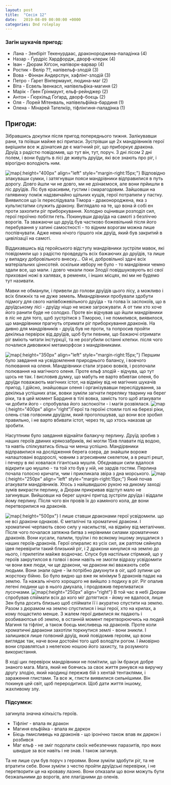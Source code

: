 ```yaml
---
layout: post
title:  "Сесія 12"
date:   2019-08-09 00:00:00 +0000
categories: Dnd roleplay
---
```

### Загін шукачів пригод:
* Лана - Зенбіріт Текенурдаас, драконороджена-паладінка (4)
* Назар - Ґурдріс Хардфордж, дворф-клерик (4)
* Іван - Дюрам Хіґсон, напіворк-варвар (4)
* Ростик - Велір ??, напівельф-злодій (3)
* Вова - Фіннан Андерспун, хафлінг-злодій (3)
* Петро - Ґарет Вінтермаунт, людина-маг (2)
* Віта - Есвель Івенкасл, напівельфіка-магиня (2)
* Марік - Ґвен Ґрінмаунт, ельф-рейнджер (2)
* Антон - Ґюрхільд Ґоґард, дворф-боєць (2)
* Оля - Лорей Мітенваль, напівельфійка-бардиня (1)
* Олена - Мінарей Тателкіір, тіфлінгиня-паладінка (1)

## Пригоди:
Зібравшись докупки після пригод попереднього тижня. Залікувавши рани, та поївши майже всі припаси. Зустрівши ще 2х мандрівників герої вирішили все ж дізнатсия де є магічний ріг, що приборкує дракона. Друїд з радістю повідомив, що тут він, тут, поруч. 3 дні лісом 2 дні полем, і вони будуть в лісі де живуть друїди, які все знають про ріг, і вірогідно володіють ним.

![map](/assets/images/s12/1.jpg){:height="400px" align="left" style="margin-right:15px;"}
Відповідно зпакуваши сумки, і затягнувши пояси мандрівники відправилися в путь дорогу. Довго йшли чи не довго, ми не дзінаємося, але вони прйишли в ліс друїдів. Ліс був красивим, густим і смарагодовим. Зайшовши на галявинку поміж надзвичайно щільних кущів, герої потрапили у пастку. Виявилсоя що їх переслідувала Тімора - драконороджена, яка з культистатми служить дракону. Виглядало на те, що вона й собі ен проти захопити ріг приборкування. Холодно оцінивши розподіл сил, герої героїчно побігли геть. Покинувши драуїда на самоті з безліччю ворогів. Та зважаючи що друїд був частково божевільний після його перебування у хатині самостності - то відним ворогам можна лише поспівчувати. Адже нема нічого гіршого ніж друїд, який був закритий в цивілізації на самоті.

Віддихавшись від геройського відступу мандрівники зустріли мавок, які повідомили що з радістю провдедуть всіх бажаючих до друїдів, та лише у випадку добровільного внеску... Ой ні, добровільної здачі всіх матеріальних ціннсотей. оскільки ивбору не було - то мандрівнки чемно здали все, що мали. і довго чекали поки Злодії повідшуковують всі свої приховані ножі в халявах, в ременях, і інших місцях, які ми не будемо тут називати.

Мавки не обманули, і привели до голови друїдів цього лісу, а можливо і всіх ближніх та не дуже земель. Ммандрівники пробували здобути підмогу для свого напівбожевільного друїда - та голва їх заспокоїв, що в друїдському лісі - друїду ніщо не може загрожувати. А от тим хто хоче його ранити буде не солодко. Проте він відчував що йшли мандрівники в ліс не для того, щоб зустрітися з Тіморою, і не помилився, виявилося, що мандрівники прагнуть отримати ріг приборкування драконів. На дивно для мандрівників - друїд був не проти, та попросив пройти декілкьа первірок від друїдів, щоб бути певним, що бажаючі отримати ріг вміють читати інстуркції, та не розгубили останні клепки. після чого почалися дивовижні метаморфози з мандрівниками.

![map](/assets/images/s12/2.jpg){:height="350px" align="left" style="margin-right:15px;"}
Першим було завдання на усвідомлення природнього балансу, і вовчого полювання на оленя.
Мандрівники стали зграєю вовків, і розпочали полювання на магічного оленя. Проте ельф злодій - відчува, що тут щось не так. І висловив думку, що мабуть не варто вбивтаи оленя, бо друїди поважають магічних істот, на відміну від не магічних шукачів пригод. І дійсно, знайшовши оленя і організувавши переслідування, за декілкьа успішних атак, вовки зуміли загнати переляку тварину на берег ріки, та в цей момент Бардиня в тілі вовка, замість того щоб атакувати чи добити його - спробувлаа його заспокоїти - і магія розвіялася. 
![map](/assets/images/s12/3.jpg){:height="400px" align="right"}Герої та героїні стояли голі на березі ріки, олень став голвоним друїдом, який проголошував, що вони все зробил правильно, і не варто вбивати істот, через те, що хтось наказав це зробити.

Насутпним було завдання віднайти балакучу перлину. Друїд зробив з наших героїв двиних крякозабриків, які могли 15хв плавати під водою, та навтіь спілкуватись більш чи менш успішно. Мандірвники відправилися на дослідження берега озера, де знайшли вороже налаштовані водорослі, човним з агресивним скелетом, а в решті решт, і печеру в які ховалася гігантська мушля. Обєднавши сили вдалося відкрити цю мушлю - та той хто був у ній, не зардів гостям. Перлина почала голосно кричати, чим і прикликала звіра з дна морського. 
![map](/assets/images/s12/4.jpg){:height="250px" align="left" style="margin-right:15px;"}
Який почав атакувати мандрівників. Хтось з найшвидшою рукою на дикому заході зумів викрасти перлину, а Дюрам прикривав відступ мало не загинувши. Вийшовши на берег шукачі пригод зустріли друїда і віддали йому перлину. Після чого він провів їх до камяного кола, де вони перетворилися на драконів.


![map](/assets/images/s12/5.jpg){:height="500px"}
І лише ставши драконами герої усвідомили. що не всі дракони однакові. Є металічні та хроматичні дракони. І хроматичні черпають свою силу у насильстві, на відміну від металічних. Після чого почалася затяжна битва з нерівними силами хроматичних драконів. Вони кусали, палили, труїли і по всякому іншому знущалися з наших героїв-драконів. Герої опиралис яз усіх сил, аж раптом сяйнула ідея перевірити такий близький ріг, і 2 дракони кинулися на землю до нього, і прилетіли майже водночас. Спуск був настільки стірмкий, що у героїв закрутилсоя в голвоі і вони навіть не змогли відразу усвідомити чи вони вже люди, чи ще дракони, чи дракони які вважають себе людьми. Вони знали одне - їм потрібно дмухнути в оіг, щоб зупини цю жорстоку бійню. Бо було видно що вже як мінімум 5 драконів падає на землю. Та нажаль нічого хорощого не вийшло з подиху в ріг. Ріг опалив легені людини що в нього дмухала, і продовжив переливатися лусочками. 
![map](/assets/images/s12/6.jpg){:height="250px" align="right"}
В той час в небі Дюрам спробував спіймати всіх до кого міг дотягтися - йому не вдалося, лише Зен була досить близько щоб спіймати її і акуратно спустити на землю. Разом з дюрамом на землю спустилися і інші герої, хто на крилах, а кому пощастило менше. З жалем герої дивилися як падають і розбиваютсья об землю, в останній момент перетворюючись на людей Магиня та тіфлінг, а також боєць мисливець на драконів. Проте коли хроматичні даракони захотіли торкнутися землі - вони зникли. І залишився лише голвоний друїд, який повідомив героям, що вони виглядає так, наче вони достойні того щоб володіти рогом. І ймовірно вони справлятсья з нелегкою ношою його захисту, та розумного використання.

В ході цих перевірок мандрівники не помітили, що їм бракує добре знаного мага. Мага, який не боячись за своє життя ринувся на виручку другу злодію, який наодинці пережив бій з хентай тентаклями, і зараження глистами. Та все ж, глисти виявилися сильнішими. Він покинув цей світ, щоб переродитися. Щоб дати життя іншому, жахливому злу.


### Підсумки: 
загинула значна кілкьість героїв.
* Тіфлінг - впала як дракон
* Магиня ельфійка - впала як даркон
* Бієць пмисливець на драконів - що іронічно також впав як даркон і розбився
* Маг ельф - не зміг подолати своїх небезпечних паразитів, про яких швидше за все навіть і не знав. І також загинув.

Та не лише сум був поруч з героями. Вони зуміли здобути ріг, та не втратити себе. Вони зуміли з честю пройти друїдські перевірки, і не перетворити це на кроваву лазню. Вони опказали що вони можуть бути безжальними до ворогів, але ллагідними до оленів.

